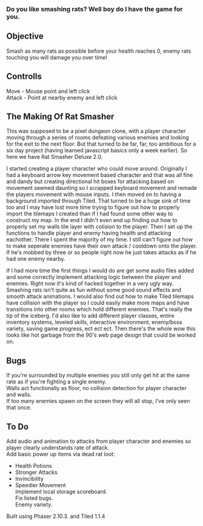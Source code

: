 ### Do you like smashing rats? Well boy do I have the game for you.

## Objective
	
Smash as many rats as possible before your health reaches 0, enemy rats touching you will damage you over
time!

## Controlls

Move - Mouse point and left click  
Attack - Point at nearby enemy and left click


## The Making Of Rat Smasher

This was supposed to be a pixel dungeon clone, with a player character moving through a series of rooms defeating various enemies and looking for the exit to the next floor. But that turned to be far, far, too ambitious for a six day project (having learned javascript basics only a week earlier). So here we have Rat Smasher Deluxe 2.0. 

I started creating a player character who could move around. Originally I had a keyboard arrow key movement based character and that was all fine and dandy but creating directional hit boxes for attacking based on movement seemed daunting so I scrapped keyboard movement and remade the players movement with mouse inputs.  I then moved on to having a background imported through Tiled. That turned to be a huge sink of time too and I may have lost more time trying to figure out how to properly import the tilemaps I created than if I had found some other way to construct my map. In the end I didn't even end up finding out how to properly set my walls tile layer with colision to the player. Then I set up the functions to handle player and enemy having health and attacking eachother. There I spent the majority of my time. I still can't figure out how to make seperate enemies have their own attack / cooldown onto the player. If he's mobbed by three or so people right now he just takes attacks as if he had one enemy nearby.

If I had more time the first things I would do are get some audio files added and some correctly implement attacking logic between the player and enemies. Right now it's kind of hacked together in a very ugly way. Smashing rats isn't quite as fun without some good sound effects and smooth attack animations. I would also find out how to make Tiled tilemaps have collision with the player so I could easily make more maps and have transitions into other rooms which hold different enemies. That's really the tip of the iceberg. I'd also like to add different player classes, entire inventory systems, leveled skills, interactive environment, enemy/boss variety, saving game progress, ect ect ect. Then there's the whole wow this looks like hot garbage from the 90's web page design that could be worked on. 

## Bugs

If you're surrounded by multiple enemies you still only get hit at the same rate as if you're fighting a single enemy.  
Walls act functionally as floor, no collision detection for player character and walls.  
If too many enemies spawn on the screen they will all stop, I've only seen that once.  

## To Do

Add audio and animation to attacks from player character and enemies so player clearly understands rate of attack.  
Add basic power up items via dead rat loot:  
- Health Potions  
- Stronger Attacks  
- Invincibility  
- Speedier Movement  
Implement local storage scoreboard.  
Fix listed bugs.  
Enemy variety.  


Built using Phaser 2.10.3. and Tiled 1.1.4